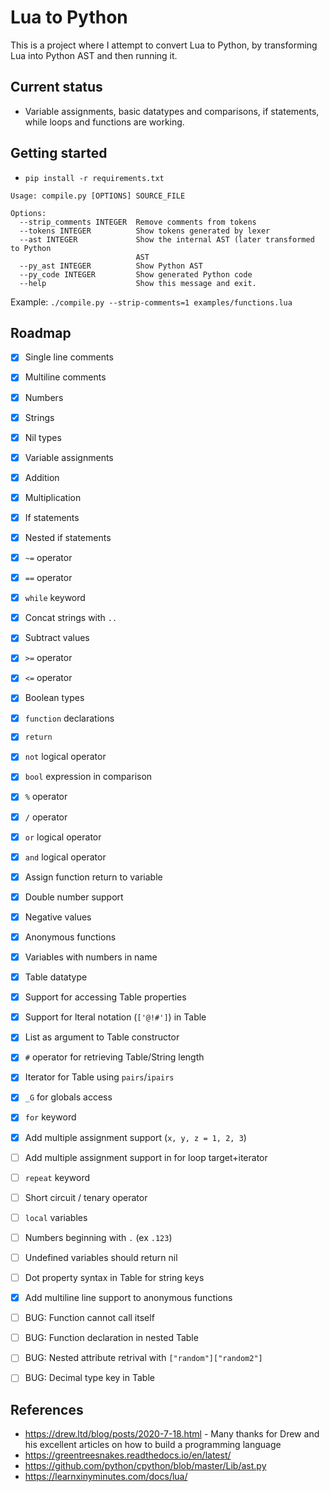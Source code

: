 # Lua to Python

This is a project where I attempt to convert Lua to Python, by transforming Lua into Python AST and then running it.


## Current status
- Variable assignments, basic datatypes and comparisons, if statements, while loops and functions are working.


## Getting started

- `pip install -r requirements.txt`

```
Usage: compile.py [OPTIONS] SOURCE_FILE

Options:
  --strip_comments INTEGER  Remove comments from tokens
  --tokens INTEGER          Show tokens generated by lexer
  --ast INTEGER             Show the internal AST (later transformed to Python
                            AST
  --py_ast INTEGER          Show Python AST
  --py_code INTEGER         Show generated Python code
  --help                    Show this message and exit.
```

Example: `./compile.py --strip-comments=1 examples/functions.lua`


## Roadmap
- [x] Single line comments
- [x] Multiline comments
- [x] Numbers
- [x] Strings
- [x] Nil types
- [x] Variable assignments
- [x] Addition
- [x] Multiplication
- [x] If statements
- [x] Nested if statements
- [x] `~=`  operator
- [x] `==`  operator
- [x] `while` keyword
- [x] Concat strings with `..`
- [x] Subtract values
- [x] `>=` operator
- [x] `<=` operator
- [x] Boolean types
- [x] `function` declarations
- [x] `return`
- [x] `not` logical operator
- [x] `bool` expression in comparison
- [x] `%` operator
- [x] `/` operator
- [x] `or` logical operator
- [x] `and` logical operator
- [x] Assign function return to variable
- [x] Double number support
- [x] Negative values
- [x] Anonymous functions
- [x] Variables with numbers in name
- [x] Table datatype
- [x] Support for accessing Table properties
- [x] Support for lteral notation (`['@!#']`) in Table
- [x] List as argument to Table constructor
- [x] `#` operator for retrieving Table/String length
- [x] Iterator for Table using `pairs`/`ipairs`
- [x] `_G` for globals access
- [x] `for` keyword
- [x] Add multiple assignment support (`x, y, z = 1, 2, 3`)
- [ ] Add multiple assignment support in for loop target+iterator
- [ ] `repeat` keyword
- [ ] Short circuit / tenary operator
- [ ] `local` variables
- [ ] Numbers beginning with `.` (ex `.123`)
- [ ] Undefined variables should return nil
- [ ] Dot property syntax in Table for string keys
- [x] Add multiline line support to anonymous functions
- [ ] BUG: Function cannot call itself
- [ ] BUG: Function declaration in nested Table
- [ ] BUG: Nested attribute retrival with `["random"]["random2"]`
- [ ] BUG: Decimal type key in Table


## References
- https://drew.ltd/blog/posts/2020-7-18.html - Many thanks for Drew and his excellent articles on how to build a programming language
- https://greentreesnakes.readthedocs.io/en/latest/
- https://github.com/python/cpython/blob/master/Lib/ast.py
- https://learnxinyminutes.com/docs/lua/
